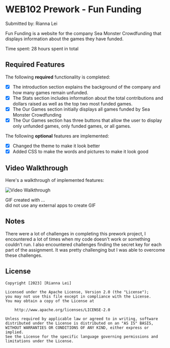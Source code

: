 # WEB102 Prework - Fun Funding

Submitted by: Rianna Lei

Fun Funding is a website for the company Sea Monster Crowdfunding that displays information about the games they have funded.

Time spent: 28 hours spent in total

## Required Features

The following **required** functionality is completed:

* [x] The introduction section explains the background of the company and how many games remain unfunded.
* [x] The Stats section includes information about the total contributions and dollars raised as well as the top two most funded games.
* [x] The Our Games section initially displays all games funded by Sea Monster Crowdfunding
* [x] The Our Games section has three buttons that allow the user to display only unfunded games, only funded games, or all games.

The following **optional** features are implemented:

* [x] Changed the theme to make it look better
* [x] Added CSS to make the words and pictures to make it look good

## Video Walkthrough

Here's a walkthrough of implemented features:

<img src='https://i.imgur.com/gdAZuMr.mp4' title='Video Walkthrough' width='' alt='Video Walkthrough' />

<!-- Replace this with whatever GIF tool you used! -->
GIF created with ...  
did not use any external apps to create GIF

## Notes

There were a lot of challenges in completing this prework project, I encountered a lot of times when my code doesn't work or something couldn't run. I also encountered challenges finding the secret key for each part of the assignment. It was pretty challenging but I was able to overcome these challenges. 


## License

    Copyright [2023] [Rianna Lei]

    Licensed under the Apache License, Version 2.0 (the "License");
    you may not use this file except in compliance with the License.
    You may obtain a copy of the License at

        http://www.apache.org/licenses/LICENSE-2.0

    Unless required by applicable law or agreed to in writing, software
    distributed under the License is distributed on an "AS IS" BASIS,
    WITHOUT WARRANTIES OR CONDITIONS OF ANY KIND, either express or implied.
    See the License for the specific language governing permissions and
    limitations under the License.
